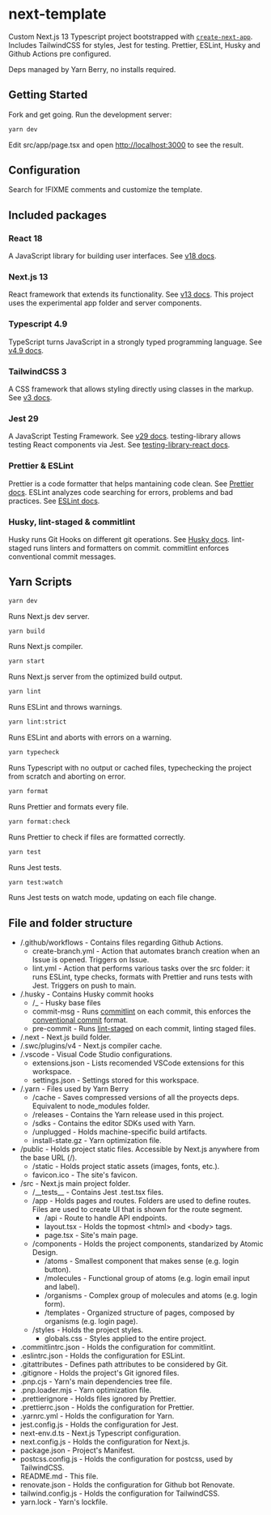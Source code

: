 # next-template

Custom Next.js 13 Typescript project bootstrapped with [`create-next-app`](https://github.com/vercel/next.js/tree/canary/packages/create-next-app). Includes TailwindCSS for styles, Jest for testing. Prettier, ESLint, Husky and Github Actions pre configured.

Deps managed by Yarn Berry, no installs required.

## Getting Started

Fork and get going. Run the development server:

```bash
yarn dev
```

Edit src/app/page.tsx and open [http://localhost:3000](http://localhost:3000) to see the result.

## Configuration

Search for !FIXME comments and customize the template.

## Included packages

### React 18

A JavaScript library for building user interfaces. See [v18 docs](https://beta.reactjs.org/).

### Next.js 13

React framework that extends its functionality. See [v13 docs](https://nextjs.org/docs). This project uses the experimental app folder and server components.

### Typescript 4.9

TypeScript turns JavaScript in a strongly typed programming language. See [v4.9 docs](https://www.typescriptlang.org/docs/).

### TailwindCSS 3

A CSS framework that allows styling directly using classes in the markup. See [v3 docs](https://tailwindcss.com/docs/installation).

### Jest 29

A JavaScript Testing Framework. See [v29 docs](https://jestjs.io/docs/getting-started). testing-library allows testing React components via Jest. See [testing-library-react docs](https://testing-library.com/docs/react-testing-library/intro/).

### Prettier & ESLint

Prettier is a code formatter that helps mantaining code clean. See [Prettier docs](https://prettier.io/docs/en/index.html). ESLint analyzes code searching for errors, problems and bad practices. See [ESLint docs](https://eslint.org/docs/latest/use/getting-started).

### Husky, lint-staged & commitlint

Husky runs Git Hooks on different git operations. See [Husky docs](https://typicode.github.io/husky/#/?id=features).
lint-staged runs linters and formatters on commit.
commitlint enforces conventional commit messages.

## Yarn Scripts

```bash
yarn dev
```

Runs Next.js dev server.

```bash
yarn build
```

Runs Next.js compiler.

```bash
yarn start
```

Runs Next.js server from the optimized build output.

```bash
yarn lint
```

Runs ESLint and throws warnings.

```bash
yarn lint:strict
```

Runs ESLint and aborts with errors on a warning.

```bash
yarn typecheck
```

Runs Typescript with no output or cached files, typechecking the project from scratch and aborting on error.

```bash
yarn format
```

Runs Prettier and formats every file.

```bash
yarn format:check
```

Runs Prettier to check if files are formatted correctly.

```bash
yarn test
```

Runs Jest tests.

```bash
yarn test:watch
```

Runs Jest tests on watch mode, updating on each file change.

## File and folder structure

- /.github/workflows - Contains files regarding Github Actions.
  - create-branch.yml - Action that automates branch creation when an Issue is opened. Triggers on Issue.
  - lint.yml - Action that performs various tasks over the src folder: it runs ESLint, type checks, formats with Prettier and runs tests with Jest. Triggers on push to main.
- /.husky - Contains Husky commit hooks
  - /\_ - Husky base files
  - commit-msg - Runs [commitlint](https://github.com/conventional-changelog/commitlint) on each commit, this enforces the [conventional commit](https://www.conventionalcommits.org/en/v1.0.0/) format.
  - pre-commit - Runs [lint-staged](https://github.com/okonet/lint-staged) on each commit, linting staged files.
- /.next - Next.js build folder.
- /.swc/plugins/v4 - Next.js compiler cache.
- /.vscode - Visual Code Studio configurations.
  - extensions.json - Lists recomended VSCode extensions for this workspace.
  - settings.json - Settings stored for this workspace.
- /.yarn - Files used by Yarn Berry
  - /cache - Saves compressed versions of all the proyects deps. Equivalent to node_modules folder.
  - /releases - Contains the Yarn release used in this project.
  - /sdks - Contains the editor SDKs used with Yarn.
  - /unplugged - Holds machine-specific build artifacts.
  - install-state.gz - Yarn optimization file.
- /public - Holds project static files. Accessible by Next.js anywhere from the base URL (/).
  - /static - Holds project static assets (images, fonts, etc.).
  - favicon.ico - The site's favicon.
- /src - Next.js main project folder.
  - /\_\_tests\_\_ - Contains Jest .test.tsx files.
  - /app - Holds pages and routes. Folders are used to define routes. Files are used to create UI that is shown for the route segment.
    - /api - Route to handle API endpoints.
    - layout.tsx - Holds the topmost \<html\> and \<body\> tags.
    - page.tsx - Site's main page.
  - /components - Holds the project components, standarized by Atomic Design.
    - /atoms - Smallest component that makes sense (e.g. login button).
    - /molecules - Functional group of atoms (e.g. login email input and label).
    - /organisms - Complex group of molecules and atoms (e.g. login form).
    - /templates - Organized structure of pages, composed by organisms (e.g. login page).
  - /styles - Holds the project styles.
    - globals.css - Styles applied to the entire project.
- .commitlintrc.json - Holds the configuration for commitlint.
- .eslintrc.json - Holds the configuration for ESLint.
- .gitattributes - Defines path attributes to be considered by Git.
- .gitignore - Holds the project's Git ignored files.
- .pnp.cjs - Yarn's main dependencies tree file.
- .pnp.loader.mjs - Yarn optimization file.
- .prettierignore - Holds files ignored by Prettier.
- .prettierrc.json - Holds the configuration for Prettier.
- .yarnrc.yml - Holds the configuration for Yarn.
- jest.config.js - Holds the configuration for Jest.
- next-env.d.ts - Next.js Typescript configuration.
- next.config.js - Holds the configuration for Next.js.
- package.json - Project's Manifest.
- postcss.config.js - Holds the configuration for postcss, used by TailwindCSS.
- README.md - This file.
- renovate.json - Holds the configuration for Github bot Renovate.
- tailwind.config.js - Holds the configuration for TailwindCSS.
- yarn.lock - Yarn's lockfile.
